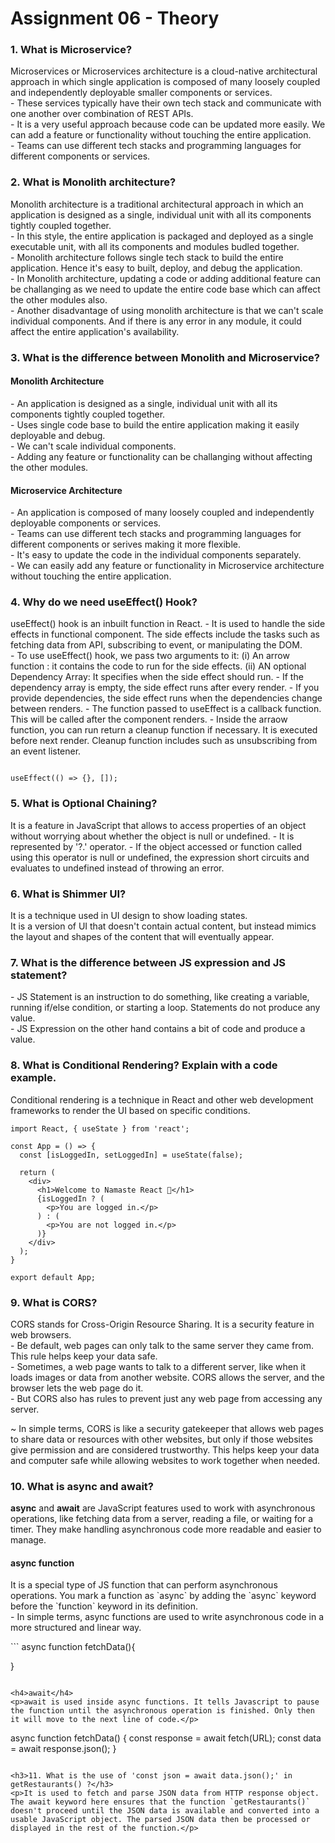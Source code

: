 # Assignment 06 - Theory

<h3>1. What is Microservice?</h3>
<p>Microservices or Microservices architecture is a cloud-native architectural approach in which single application is composed of many loosely coupled and independently deployable smaller components or services.<br/>
- These services typically have their own tech stack and communicate with one another over combination of REST APIs.<br/>
- It is a very useful approach because code can be updated more easily. We can add a feature or functionality without touching the entire application.<br/>
- Teams can use different tech stacks and programming languages for different components or services.
</p>

<h3>2. What is Monolith architecture?</h3>
<p>Monolith architecture is a traditional architectural approach in which an application is designed as a single, individual unit with all its components tightly coupled together.<br/>
- In this style, the entire application is packaged and deployed as a single executable unit, with all its components and modules budled together.<br/>
- Monolith architecture follows single tech stack to build the entire application. Hence it's easy to built, deploy, and debug the application.<br/>
- In Monolith architecture, updating a code or adding additional feature can be challanging as we need to update the entire code base which can affect the other modules also.<br/>
- Another disadvantage of using monolith architecture is that we can't scale individual components. And if there is any error in any module, it could affect the entire application's availability.
</p>

<h3>3. What is the difference between Monolith and Microservice?</h3>
<h4>Monolith Architecture</h4>
- An application is designed as a single, individual unit with all its components tightly coupled together.<br/>
- Uses single code base to build the entire application making it easily deployable and debug.<br/>
- We can't scale individual components.<br/>
- Adding any feature or functionality can be challanging without affecting the other modules.<br/>

<h4>Microservice Architecture</h4>
- An application is composed of many loosely coupled and independently deployable components or services.<br/>
- Teams can use different tech stacks and programming languages for different components or serives making it more flexible.<br/>
- It's easy to update the code in the individual components separately.<br/>
- We can easily add any feature or functionality in Microservice architecture without touching the entire application.

<h3>4. Why do we need <strong>useEffect()</strong> Hook?</h3>
<p>useEffect() hook is an inbuilt function in React.
- It is used to handle the side effects in functional component. The side effects include the tasks such as fetching data from API, subscribing to event, or manipulating the DOM.<br/>
- To use useEffect() hook, we pass two arguments to it:
    (i) An arrow function : it contains the code to run for the side effects.
    (ii) AN optional Dependency Array: It specifies when the side effect should run.
- If the dependency array is empty, the side effect runs after every render.
- If you provide dependencies, the side effect runs when the dependencies change between renders.
- The function passed to useEffect is a callback function. This will be called after the component renders.
- Inside the arraow function, you can run return a cleanup function if necessary. It is executed before next render. Cleanup function includes such as unsubscribing from an event listener.
</p>
<code>
useEffect(() => {}, []);
</code>

<h3>5. What is Optional Chaining?</h3>
<p>It is a feature in JavaScript that allows to access properties of an object without worrying about whether the object is null or undefined.
- It is represented by '?.' operator.
- If the object accessed or function called using this operator is null or undefined, the expression short circuits and evaluates to undefined instead of throwing an error.</p>

<h3>6. What is Shimmer UI?</h3>
<p>It is a technique used in UI design to show loading states.<br/>
It is a version of UI that doesn't contain actual content, but instead mimics the layout and shapes of the content that will eventually appear.</p>

<h3>7. What is the difference between JS expression and JS statement?</h3>
<p>- JS Statement is an instruction to do something, like creating a variable, running if/else condition, or starting a loop. Statements do not produce any value.<br/>
- JS Expression on the other hand contains a bit of code and produce a value.
</p>

<h3>8. What is Conditional Rendering? Explain with a code example.</h3>
<p>Conditional rendering is a technique in React and other web development frameworks to render the UI based on specific conditions.</p>

```
import React, { useState } from 'react';

const App = () => {
  const [isLoggedIn, setLoggedIn] = useState(false);

  return (
    <div>
      <h1>Welcome to Namaste React 🚀</h1>
      {isLoggedIn ? (
        <p>You are logged in.</p>
      ) : (
        <p>You are not logged in.</p>
      )}
    </div>
  );
}

export default App;

```

<h3>9. What is CORS?</h3>
<p>CORS stands for Cross-Origin Resource Sharing. It is a security feature in web browsers.<br/>
- Be default, web pages can only talk to the same server they came from. This rule helps keep your data safe.<br/>
- Sometimes, a web page wants to talk to a different server, like when it loads images or data from another website. CORS allows the server, and the browser lets the web page do it.<br/>
- But CORS also has rules to prevent just any web page from accessing any server.</p>
<p>~ In simple terms, CORS is like a security gatekeeper that allows web pages to share data or resources with other websites, but only if those websites give permission and are considered trustworthy. This helps keep your data and computer safe while allowing websites to work together when needed.</p>

<h3>10. What is <strong>async</strong> and <strong>await</strong>?</h3>
<p><strong>async</strong> and <strong>await</strong> are JavaScript features used to work with asynchronous operations, like fetching data from a server, reading a file, or waiting for a timer. They make handling asynchronous code more readable and easier to manage.</p>
<h4>async function</h4>
<p>It is a special type of JS function that can perform asynchronous operations. You mark a function as `async` by adding the `async` keyword before the `function` keyword in its definition.<br/>
- In simple terms, async functions are used to write asynchronous code in a more structured and linear way.</p>
```
async function fetchData(){

}
```

<h4>await</h4>
<p>await is used inside async functions. It tells Javascript to pause the function until the asynchronous operation is finished. Only then it will move to the next line of code.</p>
```
async function fetchData() {
  const response = await fetch(URL);
  const data = await response.json();
}

```

<h3>11. What is the use of 'const json = await data.json();' in getRestaurants() ?</h3>
<p>It is used to fetch and parse JSON data from HTTP response object. The await keyword here ensures that the function `getRestaurants()` doesn't proceed until the JSON data is available and converted into a usable JavaScript object. The parsed JSON data then be processed or displayed in the rest of the function.</p>
